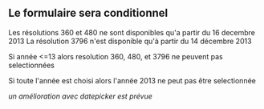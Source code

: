## Le formulaire sera conditionnel

Les résolutions 360 et 480 ne sont disponibles qu'a partir du 16 decembre 2013
La résolution 3796 n'est disponible qu'à partir du 14 décembre 2013

Si année <=13 
  alors resolution 360, 480, et 3796 ne peuvent pas selectionnées

Si toute l'année est choisi
  alors l'année 2013 ne peut pas être selectionnée


*un amélioration avec datepicker est prévue*
